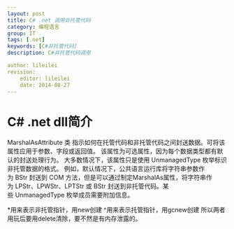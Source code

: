 ```yaml
---
layout: post
title: C# .net 调用非托管代码
category: 编程语言
group: IT
tags: [.net]
keywords: [C#非托管代码]
description: C#非托管代码调用

author: lileilei
revision:
    editor: lileilei
    date: 2014-08-27
---
```


# C# .net dll简介

MarshalAsAttribute 类
指示如何在托管代码和非托管代码之间封送数据。可将该属性应用于参数、字段或返回值。
该属性为可选属性，因为每个数据类型都有默认的封送处理行为。
大多数情况下，该属性只是使用 UnmanagedType 枚举标识非托管数据的格式。
例如，默认情况下，公共语言运行库将字符串参数作为 BStr 封送到 COM 方法，但是可以通过制定MarshalAs属性，将字符串作为 LPStr、LPWStr、LPTStr 或 BStr 封送到非托管代码。某些 UnmanagedType 枚举成员需要附加信息。



*用来表示非托管指针，用new创建
^用来表示托管指针，用gcnew创建
所以两者用玩后要用delete清除，要不然是有内存泄露的。